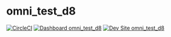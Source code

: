 # omni_test_d8

[![CircleCI](https://circleci.com/gh/aaronlsilber/omni_test_d8.svg?style=shield)](https://circleci.com/gh/aaronlsilber/omni_test_d8)
[![Dashboard omni_test_d8](https://img.shields.io/badge/dashboard-omni_test_d8-yellow.svg)](https://dashboard.pantheon.io/sites/326f38f0-1f29-4642-9b88-8379475d4cef#dev/code)
[![Dev Site omni_test_d8](https://img.shields.io/badge/site-omni_test_d8-blue.svg)](http://dev-omni_test_d8.pantheonsite.io/)